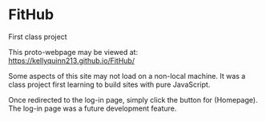 # FitHub
First class project

This proto-webpage may be viewed at:  https://kellyquinn213.github.io/FitHub/

Some aspects of this site may not load on a non-local machine. It was a class project first learning to build sites with pure JavaScript.

Once redirected to the log-in page, simply click the button for (Homepage). The log-in page was a future development feature.
